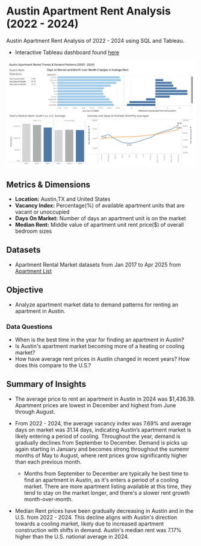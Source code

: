 # Austin Apartment Rent Analysis (2022 - 2024)
Austin Apartment Rent Analysis of 2022 - 2024 using SQL and Tableau. 
* Interactive Tableau dashboard found [here](https://public.tableau.com/app/profile/seojin.yoon/viz/AustinApartmentRentAnalysis2022-2024/AustinApartmentRentalTrendsDemandPatterns2022-2024?publish=yes)

![Austin Rent Tableau Dashboard](austin-rent-dashboard.png)

## Metrics & Dimensions
* **Location:** Austin,TX and United States
* **Vacancy Index:** Percentage(%) of available apartment units that are vacant or unoccupied
* **Days On Market:** Number of days an apartment unit is on the market
* **Median Rent:** Middle value of apartment unit rent price($) of overall bedroom sizes

## Datasets
* Apartment Rental Market datasets from Jan 2017 to Apr 2025 from [Apartment List](https://www.apartmentlist.com/research/category/data-rent-estimates)

## Objective
* Analyze apartment market data to demand patterns for renting an apartment in Austin.

### Data Questions
* When is the best time in the year for finding an apartment in Austin?
* Is Austin's apartment market becoming more of a heating or cooling market? 
* How have average rent prices in Austin changed in recent years? How does this compare to the U.S.?

## Summary of Insights

* The average price to rent an apartment in Austin in 2024 was $1,436.39. Apartment prices are lowest in December and highest from June through August.

* From 2022 - 2024, the average vacancy index was 7.69% and average days on market was 31.14 days, indicating Austin’s apartment market is likely entering a period of cooling. Throughout the year, demand is gradually declines from September to December. Demand is picks up again starting in January and becomes strong throughout the sumemr months of May to August, where rent prices grow significantly higher than each previous month.
    * Months from September to December are typically he best time to find an apartment in Austin, as it's enters a period of a cooling market. There are more apartment listing available at this time, they tend to stay on the market longer, and there's a slower rent growth month-over-month.

* Median Rent prices have been gradually decreasing in Austin and in the U.S. from 2022 - 2024. This decline aligns with Austin's direction towards a cooling market, likely due to increased apartment construction with shifts in demand. Austin's median rent was 7.17% higher than the U.S. national average in 2024.
